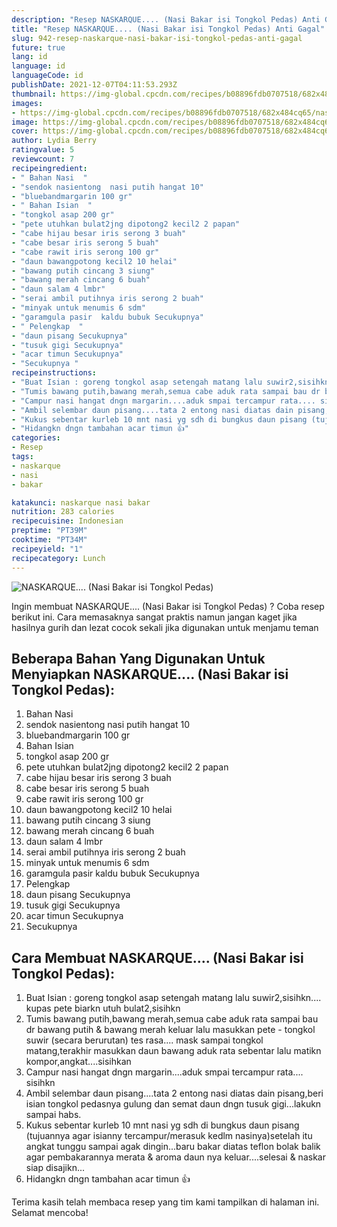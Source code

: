 ```yaml
---
description: "Resep NASKARQUE.... (Nasi Bakar isi Tongkol Pedas) Anti Gagal"
title: "Resep NASKARQUE.... (Nasi Bakar isi Tongkol Pedas) Anti Gagal"
slug: 942-resep-naskarque-nasi-bakar-isi-tongkol-pedas-anti-gagal
future: true
lang: id
language: id
languageCode: id
publishDate: 2021-12-07T04:11:53.293Z 
thumbnail: https://img-global.cpcdn.com/recipes/b08896fdb0707518/682x484cq65/naskarque-nasi-bakar-isi-tongkol-pedas-foto-resep-utama.png
images:
- https://img-global.cpcdn.com/recipes/b08896fdb0707518/682x484cq65/naskarque-nasi-bakar-isi-tongkol-pedas-foto-resep-utama.png
image: https://img-global.cpcdn.com/recipes/b08896fdb0707518/682x484cq65/naskarque-nasi-bakar-isi-tongkol-pedas-foto-resep-utama.png
cover: https://img-global.cpcdn.com/recipes/b08896fdb0707518/682x484cq65/naskarque-nasi-bakar-isi-tongkol-pedas-foto-resep-utama.png
author: Lydia Berry
ratingvalue: 5
reviewcount: 7
recipeingredient:
- " Bahan Nasi  "
- "sendok nasientong  nasi putih hangat 10"
- "bluebandmargarin 100 gr"
- " Bahan Isian  "
- "tongkol asap 200 gr"
- "pete utuhkan bulat2jng dipotong2 kecil2 2 papan"
- "cabe hijau besar iris serong 3 buah"
- "cabe besar iris serong 5 buah"
- "cabe rawit iris serong 100 gr"
- "daun bawangpotong kecil2 10 helai"
- "bawang putih cincang 3 siung"
- "bawang merah cincang 6 buah"
- "daun salam 4 lmbr"
- "serai ambil putihnya iris serong 2 buah"
- "minyak untuk menumis 6 sdm"
- "garamgula pasir  kaldu bubuk Secukupnya"
- " Pelengkap  "
- "daun pisang Secukupnya"
- "tusuk gigi Secukupnya"
- "acar timun Secukupnya"
- "Secukupnya "
recipeinstructions:
- "Buat Isian : goreng tongkol asap setengah matang lalu suwir2,sisihkn.... kupas pete biarkn utuh bulat2,sisihkn"
- "Tumis bawang putih,bawang merah,semua cabe aduk rata sampai bau dr bawang putih &amp; bawang merah keluar lalu masukkan pete - tongkol suwir (secara berurutan) tes rasa.... mask sampai tongkol matang,terakhir masukkan daun bawang aduk rata sebentar lalu matikn kompor,angkat....sisihkan"
- "Campur nasi hangat dngn margarin....aduk smpai tercampur rata.... sisihkn"
- "Ambil selembar daun pisang....tata 2 entong nasi diatas dain pisang,beri isian tongkol pedasnya gulung dan semat daun dngn tusuk gigi...lakukn sampai habs."
- "Kukus sebentar kurleb 10 mnt nasi yg sdh di bungkus daun pisang (tujuannya agar isianny tercampur/merasuk kedlm nasinya)setelah itu angkat tunggu sampai agak dingin...baru bakar diatas teflon bolak balik agar pembakarannya merata &amp; aroma daun nya keluar....selesai &amp; naskar siap disajikn..."
- "Hidangkn dngn tambahan acar timun 👍"
categories:
- Resep
tags:
- naskarque
- nasi
- bakar

katakunci: naskarque nasi bakar 
nutrition: 283 calories
recipecuisine: Indonesian
preptime: "PT39M"
cooktime: "PT34M"
recipeyield: "1"
recipecategory: Lunch
---
```



![NASKARQUE.... (Nasi Bakar isi Tongkol Pedas)](https://img-global.cpcdn.com/recipes/b08896fdb0707518/682x484cq65/naskarque-nasi-bakar-isi-tongkol-pedas-foto-resep-utama.png)

Ingin membuat NASKARQUE.... (Nasi Bakar isi Tongkol Pedas) ? Coba resep berikut ini. Cara memasaknya sangat praktis namun jangan kaget jika hasilnya gurih dan lezat cocok sekali jika digunakan untuk menjamu teman

<!--inarticleads1-->

## Beberapa Bahan Yang Digunakan Untuk Menyiapkan NASKARQUE.... (Nasi Bakar isi Tongkol Pedas):

1.  Bahan Nasi  
1. sendok nasientong  nasi putih hangat 10
1. bluebandmargarin 100 gr
1.  Bahan Isian  
1. tongkol asap 200 gr
1. pete utuhkan bulat2jng dipotong2 kecil2 2 papan
1. cabe hijau besar iris serong 3 buah
1. cabe besar iris serong 5 buah
1. cabe rawit iris serong 100 gr
1. daun bawangpotong kecil2 10 helai
1. bawang putih cincang 3 siung
1. bawang merah cincang 6 buah
1. daun salam 4 lmbr
1. serai ambil putihnya iris serong 2 buah
1. minyak untuk menumis 6 sdm
1. garamgula pasir  kaldu bubuk Secukupnya
1.  Pelengkap  
1. daun pisang Secukupnya
1. tusuk gigi Secukupnya
1. acar timun Secukupnya
1. Secukupnya 



<!--inarticleads2-->

## Cara Membuat NASKARQUE.... (Nasi Bakar isi Tongkol Pedas):

1. Buat Isian : goreng tongkol asap setengah matang lalu suwir2,sisihkn.... kupas pete biarkn utuh bulat2,sisihkn
1. Tumis bawang putih,bawang merah,semua cabe aduk rata sampai bau dr bawang putih &amp; bawang merah keluar lalu masukkan pete - tongkol suwir (secara berurutan) tes rasa.... mask sampai tongkol matang,terakhir masukkan daun bawang aduk rata sebentar lalu matikn kompor,angkat....sisihkan
1. Campur nasi hangat dngn margarin....aduk smpai tercampur rata.... sisihkn
1. Ambil selembar daun pisang....tata 2 entong nasi diatas dain pisang,beri isian tongkol pedasnya gulung dan semat daun dngn tusuk gigi...lakukn sampai habs.
1. Kukus sebentar kurleb 10 mnt nasi yg sdh di bungkus daun pisang (tujuannya agar isianny tercampur/merasuk kedlm nasinya)setelah itu angkat tunggu sampai agak dingin...baru bakar diatas teflon bolak balik agar pembakarannya merata &amp; aroma daun nya keluar....selesai &amp; naskar siap disajikn...
1. Hidangkn dngn tambahan acar timun 👍




Terima kasih telah membaca resep yang tim kami tampilkan di halaman ini. Selamat mencoba!
